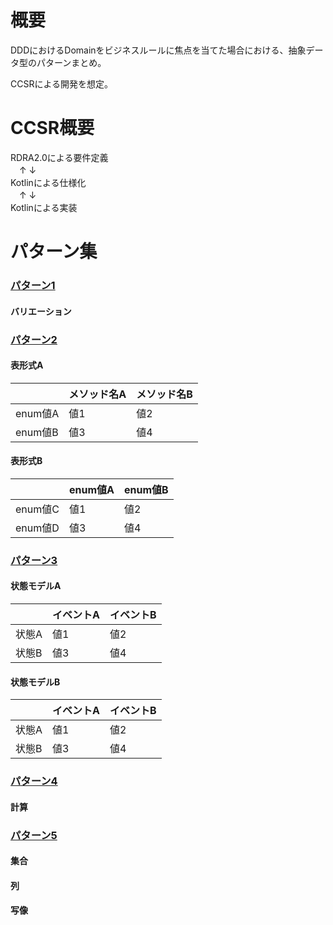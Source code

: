 # 概要
DDDにおけるDomainをビジネスルールに焦点を当てた場合における、抽象データ型のパターンまとめ。

CCSRによる開発を想定。

# CCSR概要
RDRA2.0による要件定義<br>
　↑   ↓<br>
Kotlinによる仕様化<br>
　↑   ↓<br>
Kotlinによる実装

# パターン集

### <u>パターン1</u>
####  バリエーション

### <u>パターン2</u>
#### 表形式A

| |メソッド名A|メソッド名B|
|---|---|---|
|enum値A|値1|値2|
|enum値B|値3|値4|

#### 表形式B 

| |enum値A|enum値B|
|---|---|---|
|enum値C|値1|値2|
|enum値D|値3|値4|

### <u>パターン3</u>
#### 状態モデルA

| |イベントA|イベントB|
|---|---|---|
|状態A|値1|値2|
|状態B|値3|値4|

#### 状態モデルB

| |イベントA|イベントB|
|---|---|---|
|状態A|値1|値2|
|状態B|値3|値4|

### <u>パターン4</u>
#### 計算

### <u>パターン5</u>
#### 集合
#### 列
#### 写像



